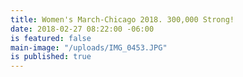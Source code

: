 ```yaml
---
title: Women's March-Chicago 2018. 300,000 Strong!
date: 2018-02-27 08:22:00 -06:00
is featured: false
main-image: "/uploads/IMG_0453.JPG"
is published: true
---
```


